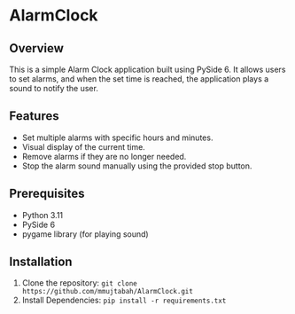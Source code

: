 # AlarmClock

## Overview
This is a simple Alarm Clock application built using PySide 6. It allows users to set alarms, and when the set time is reached, the application plays a sound to notify the user.

## Features
- Set multiple alarms with specific hours and minutes.
- Visual display of the current time.
- Remove alarms if they are no longer needed.
- Stop the alarm sound manually using the provided stop button.

## Prerequisites
- Python 3.11
- PySide 6
- pygame library (for playing sound)

## Installation
1. Clone the repository:
   ```git clone https://github.com/mmujtabah/AlarmClock.git```
2. Install Dependencies:
  ```pip install -r requirements.txt```
